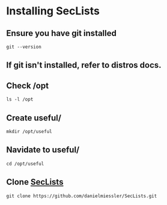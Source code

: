 # Installing SecLists

## Ensure you have git installed
`git --version`

## If git isn't installed, refer to distros docs.

## Check /opt
`ls -l /opt`

## Create useful/
`mkdir /opt/useful`

## Navidate to useful/
`cd /opt/useful`

## Clone [SecLists](https://github.com/danielmiessler/SecLists)
`git clone https://github.com/danielmiessler/SecLists.git`